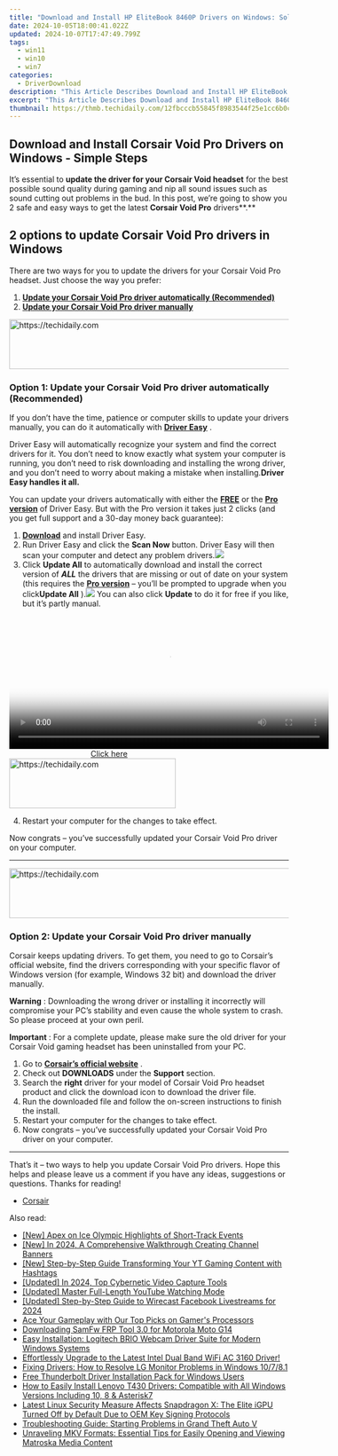 ```yaml
---
title: "Download and Install HP EliteBook 8460P Drivers on Windows: Solved!"
date: 2024-10-05T18:00:41.022Z
updated: 2024-10-07T17:47:49.799Z
tags:
  - win11
  - win10
  - win7
categories:
  - DriverDownload
description: "This Article Describes Download and Install HP EliteBook 8460P Drivers on Windows: Solved!"
excerpt: "This Article Describes Download and Install HP EliteBook 8460P Drivers on Windows: Solved!"
thumbnail: https://thmb.techidaily.com/12fbcccb55845f8983544f25e1cc6b0c0aa528d408cbc232f59c597fcdf5f91a.png
---
```


## Download and Install Corsair Void Pro Drivers on Windows - Simple Steps

It’s essential to **update the driver for your Corsair Void headset**   for the best possible sound quality during gaming and nip all sound issues such as sound cutting out problems in the bud. In this post, we’re going to show you 2 safe and easy ways to get the latest **Corsair Void Pro**  drivers**.**

## 2 options to update Corsair Void Pro drivers in Windows

 There are two ways for you to update the drivers for your Corsair Void Pro headset. Just choose the way you prefer:

1. [**Update your Corsair Void Pro driver automatically (Recommended)**](https://www.drivereasy.com/knowledge/corsair-void-drivers-download-install-for-windows-easily/#O1)
2. [**Update your Corsair Void Pro driver manually**](https://tools.techidaily.com/drivereasy/download/)

<!-- affiliate ads begin -->
<a href="https://ephamedtechinc.pxf.io/c/5597632/2137220/26400" target="_top" id="2137220">
  <img src="//a.impactradius-go.com/display-ad/26400-2137220" border="0" alt="https://techidaily.com" width="728" height="90"/>
</a>
<img height="0" width="0" src="https://ephamedtechinc.pxf.io/i/5597632/2137220/26400" style="position:absolute;visibility:hidden;" border="0" />
<!-- affiliate ads end -->

### Option 1: Update your Corsair Void Pro driver automatically (Recommended)

 If you don’t have the time, patience or computer skills to update your drivers manually, you can do it automatically with **[Driver Easy](https://tools.techidaily.com/drivereasy/download/)**  .

 Driver Easy will automatically recognize your system and find the correct drivers for it. You don’t need to know exactly what system your computer is running, you don’t need to risk downloading and installing the wrong driver, and you don’t need to worry about making a mistake when installing.**Driver Easy handles it all.**

 You can update your drivers automatically with either the **[FREE](https://tools.techidaily.com/drivereasy/download/)**  or the **[Pro version](https://tools.techidaily.com/drivereasy/download/)**  of Driver Easy. But with the Pro version it takes just 2 clicks (and you get full support and a 30-day money back guarantee):

1. [**Download**](https://tools.techidaily.com/drivereasy/download/) and install Driver Easy.
2. Run Driver Easy and click the **Scan Now** button. Driver Easy will then scan your computer and detect any problem drivers.![](https://images.drivereasy.com/wp-content/uploads/2018/12/img_5c04aae3578ee-1.jpg)
3. Click **Update All** to automatically download and install the correct version of _**ALL**_ the drivers that are missing or out of date on your system (this requires the **[Pro version](https://tools.techidaily.com/drivereasy/download/)**  – you’ll be prompted to upgrade when you click**Update All** ).![](https://images.drivereasy.com/wp-content/uploads/2018/12/img_5bfa4f05e9160.jpg) You can also click **Update**  to do it for free if you like, but it’s partly manual.

<!-- affiliate ads begin -->
<span id="1982459">
					<video width="576" height="240" style="cursor:pointer"
           poster="//a.impactradius-go.com/display-clicktoplayimage/1982459.png"
           onclick="if(!this.playClicked){this.play();this.setAttribute('controls',true);this.playClicked=true;}">
	   <source src="//a.impactradius-go.com/display-ad/22993-1982459">
	   <img src="//a.impactradius-go.com/display-clicktoplayimage/1982459.png" style="border: none; height: 100%; width: 100%; object-fit: contain">
	</video>
	<div style="width:360px;text-align:center"><a href="javascript:window.open(decodeURIComponent('https%3A%2F%2Fhomestyler.sjv.io%2Fc%2F5597632%2F1982459%2F22993'), '_blank');void(0);">Click here</a></div>
</span>
<img height="0" width="0" src="https://imp.pxf.io/i/5597632/1982459/22993" style="position:absolute;visibility:hidden;" border="0" />
<!-- affiliate ads end -->

<!-- affiliate ads begin -->
<a href="https://aligracehair.sjv.io/c/5597632/2047361/19272" target="_top" id="2047361">
  <img src="//a.impactradius-go.com/display-ad/19272-2047361" border="0" alt="https://techidaily.com" width="300" height="90"/>
</a>
<img height="0" width="0" src="https://aligracehair.sjv.io/i/5597632/2047361/19272" style="position:absolute;visibility:hidden;" border="0" />
<!-- affiliate ads end -->

4. Restart your computer for the changes to take effect.

 Now congrats – you’ve successfully updated your Corsair Void Pro driver on your computer.

---

<!-- affiliate ads begin -->
<a href="https://oneplusfr.sjv.io/c/5597632/1622438/14044" target="_top" id="1622438">
  <img src="//a.impactradius-go.com/display-ad/14044-1622438" border="0" alt="https://techidaily.com" width="728" height="90"/>
</a>
<img height="0" width="0" src="https://oneplusfr.sjv.io/i/5597632/1622438/14044" style="position:absolute;visibility:hidden;" border="0" />
<!-- affiliate ads end -->

### Option 2: Update your Corsair Void Pro driver manually

 Corsair keeps updating drivers. To get them, you need to go to Corsair’s official website, find the drivers corresponding with your specific flavor of Windows version (for example, Windows 32 bit) and download the driver manually.

**Warning** : Downloading the wrong driver or installing it incorrectly will compromise your PC’s stability and even cause the whole system to crash. So please proceed at your own peril.

**Important** : For a complete update, please make sure the old driver for your Corsair Void gaming headset has been uninstalled from your PC.

1. Go to **[Corsair’s official website](https://tools.techidaily.com/drivereasy/download/)**  .
2. Check out **DOWNLOADS**   under the **Support**   section.
3. Search the **right**   driver for your model of Corsair Void Pro headset product and click the download icon to download the driver file.
4. Run the downloaded file and follow the on-screen instructions to finish the install.
5. Restart your computer for the changes to take effect.
6. Now congrats – you’ve successfully updated your Corsair Void Pro driver on your computer.

---

 That’s it – two ways to help you update Corsair Void Pro drivers. Hope this helps and please leave us a comment if you have any ideas, suggestions or questions. Thanks for reading!

* [Corsair](https://tools.techidaily.com/drivereasy/download/)

<ins class="adsbygoogle"
     style="display:block"
     data-ad-format="autorelaxed"
     data-ad-client="ca-pub-7571918770474297"
     data-ad-slot="1223367746"></ins>

<ins class="adsbygoogle"
     style="display:block"
     data-ad-client="ca-pub-7571918770474297"
     data-ad-slot="8358498916"
     data-ad-format="auto"
     data-full-width-responsive="true"></ins>

<span class="atpl-alsoreadstyle">Also read:</span>
<div><ul>
<li><a href="https://extra-information.techidaily.com/new-apex-on-ice-olympic-highlights-of-short-track-events/"><u>[New] Apex on Ice Olympic Highlights of Short-Track Events</u></a></li>
<li><a href="https://facebook-video-share.techidaily.com/new-in-2024-a-comprehensive-walkthrough-creating-channel-banners/"><u>[New] In 2024, A Comprehensive Walkthrough Creating Channel Banners</u></a></li>
<li><a href="https://youtube-stream.techidaily.com/new-step-by-step-guide-transforming-your-yt-gaming-content-with-hashtags/"><u>[New] Step-by-Step Guide Transforming Your YT Gaming Content with Hashtags</u></a></li>
<li><a href="https://video-capture.techidaily.com/updated-in-2024-top-cybernetic-video-capture-tools/"><u>[Updated] In 2024, Top Cybernetic Video Capture Tools</u></a></li>
<li><a href="https://extra-guidance.techidaily.com/updated-master-full-length-youtube-watching-mode/"><u>[Updated] Master Full-Length YouTube Watching Mode</u></a></li>
<li><a href="https://facebook-video-content.techidaily.com/updated-step-by-step-guide-to-wirecast-facebook-livestreams-for-2024/"><u>[Updated] Step-by-Step Guide to Wirecast Facebook Livestreams for 2024</u></a></li>
<li><a href="https://hardware-help.techidaily.com/ace-your-gameplay-with-our-top-picks-on-gamers-processors/"><u>Ace Your Gameplay with Our Top Picks on Gamer's Processors</u></a></li>
<li><a href="https://android-unlock.techidaily.com/downloading-samfw-frp-tool-30-for-motorola-moto-g14-by-drfone-android/"><u>Downloading SamFw FRP Tool 3.0 for Motorola Moto G14</u></a></li>
<li><a href="https://hardware-help.techidaily.com/easy-installation-logitech-brio-webcam-driver-suite-for-modern-windows-systems/"><u>Easy Installation: Logitech BRIO Webcam Driver Suite for Modern Windows Systems</u></a></li>
<li><a href="https://hardware-help.techidaily.com/1722963531687-effortlessly-upgrade-to-the-latest-intel-dual-band-wifi-ac-3160-driver/"><u>Effortlessly Upgrade to the Latest Intel Dual Band WiFi AC 3160 Driver!</u></a></li>
<li><a href="https://hardware-help.techidaily.com/fixing-drivers-how-to-resolve-lg-monitor-problems-in-windows-10781/"><u>Fixing Drivers: How to Resolve LG Monitor Problems in Windows 10/7/8.1</u></a></li>
<li><a href="https://hardware-help.techidaily.com/free-thunderbolt-driver-installation-pack-for-windows-users/"><u>Free Thunderbolt Driver Installation Pack for Windows Users</u></a></li>
<li><a href="https://hardware-help.techidaily.com/how-to-easily-install-lenovo-t430-drivers-compatible-with-all-windows-versions-including-10-8-and-asterisk7/"><u>How to Easily Install Lenovo T430 Drivers: Compatible with All Windows Versions Including 10, 8 & Asterisk7</u></a></li>
<li><a href="https://hardware-help.techidaily.com/latest-linux-security-measure-affects-snapdragon-x-the-elite-igpu-turned-off-by-default-due-to-oem-key-signing-protocols/"><u>Latest Linux Security Measure Affects Snapdragon X: The Elite iGPU Turned Off by Default Due to OEM Key Signing Protocols</u></a></li>
<li><a href="https://program-issues.techidaily.com/troubleshooting-guide-starting-problems-in-grand-theft-auto-v/"><u>Troubleshooting Guide: Starting Problems in Grand Theft Auto V</u></a></li>
<li><a href="https://techtrends.techidaily.com/unraveling-mkv-formats-essential-tips-for-easily-opening-and-viewing-matroska-media-content/"><u>Unraveling MKV Formats: Essential Tips for Easily Opening and Viewing Matroska Media Content</u></a></li>
</ul></div>

